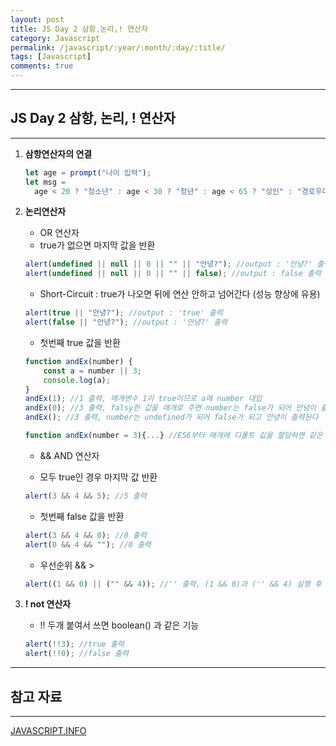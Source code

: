 ```yaml
---
layout: post
title: JS Day 2 삼항,논리,! 연산자
category: Javascript
permalink: /javascript/:year/:month/:day/:title/
tags: [Javascript]
comments: true
---
```


---

## JS Day 2 삼항, 논리, ! 연산자

---

1. **삼항연산자의 연결**

   ```javascript
   let age = prompt("나이 입력");
   let msg =
     age < 20 ? "청소년" : age < 30 ? "청년" : age < 65 ? "성인" : "경로우대";
   ```

2. **논리연산자**

   - <!--||--> OR 연산자
   - true가 없으면 마지막 값을 반환

   ```javascript
   alert(undefined || null || 0 || "" || "안녕?"); //output : '안녕?' 출력
   alert(undefined || null || 0 || "" || false); //output : false 출력
   ```

   - Short-Circuit : true가 나오면 뒤에 연산 안하고 넘어간다 (성능 향상에 유용)

   ```javascript
   alert(true || "안녕?"); //output : 'true' 출력
   alert(false || "안녕?"); //output : '안녕?' 출력
   ```

   - 첫번째 true 값을 반환

   ```javascript
   function andEx(number) {
       const a = number || 3;
       console.log(a);
   }
   andEx(1); //1 출력, 매개변수 1이 true이므로 a에 number 대입
   andEx(0); //3 출력, falsy한 값을 매개로 주면 number는 false가 되어 안녕이 출력된다
   andEx(); //3 출력, number는 undefined가 되어 false가 되고 안녕이 출력된다

   function andEx(number = 3){...} //ES6부터 매개에 디폴트 깂을 할당하면 같은 효과!!★
   ```

   - && AND 연산자

   - 모두 true인 경우 마지막 값 반환

   ```javascript
   alert(3 && 4 && 5); //5 출력
   ```

   - 첫번째 false 값을 반환

   ```javascript
   alert(3 && 4 && 0); //0 출력
   alert(0 && 4 && ""); //0 출력
   ```

   - 우선순위 && >  <!--||-->

   ```javascript
   alert((1 && 0) || ("" && 4)); //'' 출력, (1 && 0)과 ('' && 4) 실행 후 (0 || '') 실행
   ```

3. **! not 연산자**

   - !! 두개 붙여서 쓰면 boolean() 과 같은 기능

   ```javascript
   alert(!!3); //true 출력
   alert(!!0); //false 출력
   ```

---

## 참고 자료

---

[JAVASCRIPT.INFO](https://ko.javascript.info/)
